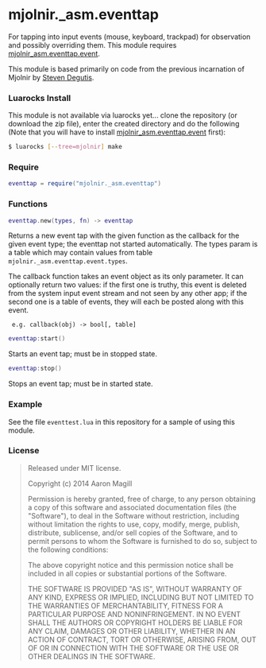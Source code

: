 mjolnir._asm.eventtap
=====================

For tapping into input events (mouse, keyboard, trackpad) for observation and possibly overriding them. This module requires [mjolnir_asm.eventtap.event](https://github.com/asmagill/mjolnir_asm.eventtap.event).

This module is based primarily on code from the previous incarnation of Mjolnir by [Steven Degutis](https://github.com/sdegutis/).

### Luarocks Install
This module is not available via luarocks yet... clone the repository (or download the zip file), enter the created directory and do the following (Note that you will have to install [mjolnir_asm.eventtap.event](https://github.com/asmagill/mjolnir_asm.eventtap.event) first):

~~~bash
$ luarocks [--tree=mjolnir] make
~~~

### Require

~~~lua
eventtap = require("mjolnir._asm.eventtap")
~~~

### Functions

~~~lua
eventtap.new(types, fn) -> eventtap
~~~
Returns a new event tap with the given function as the callback for the given event type; the eventtap not started automatically. The types param is a table which may contain values from table `mjolnir._asm.eventtap.event.types`.

The callback function takes an event object as its only parameter. It can optionally return two values: if the first one is truthy, this event is deleted from the system input event stream and not seen by any other app; if the second one is a table of events, they will each be posted along with this event.

     e.g. callback(obj) -> bool[, table]

~~~lua
eventtap:start()
~~~
Starts an event tap; must be in stopped state.

~~~lua
eventtap:stop()
~~~
Stops an event tap; must be in started state.

### Example

See the file `eventtest.lua` in this repository for a sample of using this module.

### License

> Released under MIT license.
>
> Copyright (c) 2014 Aaron Magill
>
> Permission is hereby granted, free of charge, to any person obtaining a copy
> of this software and associated documentation files (the "Software"), to deal
> in the Software without restriction, including without limitation the rights
> to use, copy, modify, merge, publish, distribute, sublicense, and/or sell
> copies of the Software, and to permit persons to whom the Software is
> furnished to do so, subject to the following conditions:
>
> The above copyright notice and this permission notice shall be included in
> all copies or substantial portions of the Software.
>
> THE SOFTWARE IS PROVIDED "AS IS", WITHOUT WARRANTY OF ANY KIND, EXPRESS OR
> IMPLIED, INCLUDING BUT NOT LIMITED TO THE WARRANTIES OF MERCHANTABILITY,
> FITNESS FOR A PARTICULAR PURPOSE AND NONINFRINGEMENT. IN NO EVENT SHALL THE
> AUTHORS OR COPYRIGHT HOLDERS BE LIABLE FOR ANY CLAIM, DAMAGES OR OTHER
> LIABILITY, WHETHER IN AN ACTION OF CONTRACT, TORT OR OTHERWISE, ARISING FROM,
> OUT OF OR IN CONNECTION WITH THE SOFTWARE OR THE USE OR OTHER DEALINGS IN
> THE SOFTWARE.
